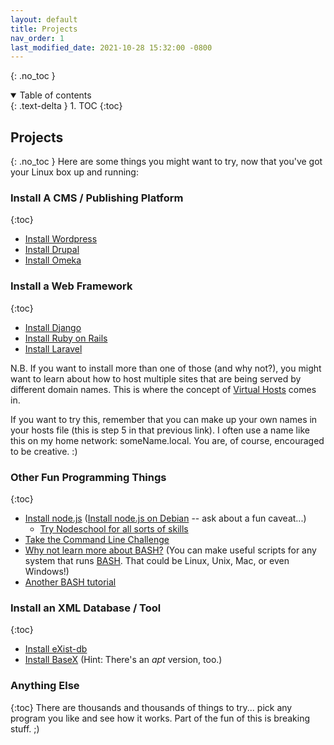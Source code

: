 ```yaml
---
layout: default
title: Projects
nav_order: 1
last_modified_date: 2021-10-28 15:32:00 -0800
---
```


{: .no_toc }
<details open markdown="block">
  <summary>
    Table of contents
  </summary>
  {: .text-delta }
1. TOC
{:toc}
</details>

## Projects
{: .no_toc }
Here are some things you might want to try, now that you've got your Linux box up and running:


### Install A CMS / Publishing Platform
{:toc}
-   [Install Wordpress](https://codex.wordpress.org/Installing_WordPress)
-   [Install Drupal](https://www.drupal.org/docs/8/install)
-   [Install Omeka](https://omeka.org/)


### Install a Web Framework
{:toc}
-   [Install Django](https://www.djangoproject.com/)
-   [Install Ruby on Rails](http://rubyonrails.org/)
-   [Install Laravel](https://laravel.com/)

N.B. If you want to install more than one of those (and why not?), you might want to learn about how to host multiple sites that are being served by different domain names. This is where the concept of [Virtual Hosts](https://www.digitalocean.com/community/tutorials/how-to-set-up-apache-virtual-hosts-on-debian-8) comes in. 

If you want to try this, remember that you can make up your own names in your hosts file (this is step 5 in that previous link). I often use a name like this on my home network: someName.local. You are, of course, encouraged to be creative. :)


### Other Fun Programming Things
{:toc}
-   [Install node.js](https://nodejs.org/en/) ([Install node.js on Debian](https://nodejs.org/en/download/package-manager/#debian-and-ubuntu-based-linux-distributions) -- ask about a fun caveat...)
    -   [Try Nodeschool for all sorts of skills](https://nodeschool.io/#workshopper-list)
-   [Take the Command Line Challenge](https://cmdchallenge.com/)
-   [Why not learn more about BASH?](http://guide.bash.academy/) (You can make useful scripts for any system that runs [BASH](../../Docs/BASH). That could be Linux, Unix, Mac, or even Windows!)
-   [Another BASH tutorial](http://ryanstutorials.net/bash-scripting-tutorial/)


### Install an XML Database / Tool
{:toc}
-   [Install eXist-db](http://exist-db.org/exist/apps/homepage/index.html)
-   [Install BaseX](http://basex.org/products/download/all-downloads/) (Hint: There's an *apt* version, too.)


### Anything Else
{:toc}
There are thousands and thousands of things to try... pick any program you like and see how it works. Part of the fun of this is breaking stuff. ;)